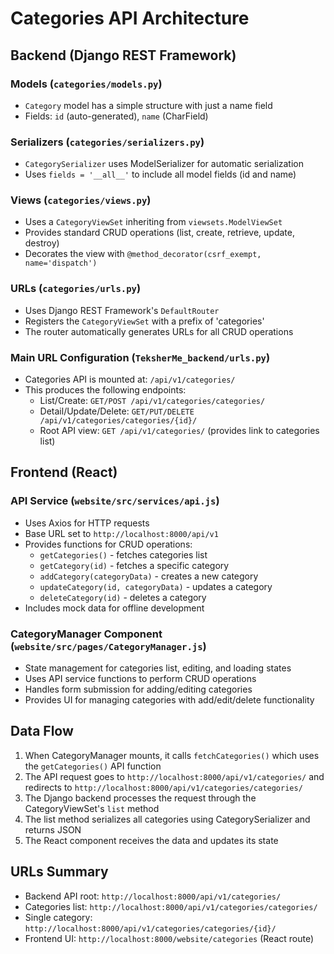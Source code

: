 # Categories API Architecture

## Backend (Django REST Framework)

### Models (`categories/models.py`)
- `Category` model has a simple structure with just a name field
- Fields: `id` (auto-generated), `name` (CharField)

### Serializers (`categories/serializers.py`)
- `CategorySerializer` uses ModelSerializer for automatic serialization
- Uses `fields = '__all__'` to include all model fields (id and name)

### Views (`categories/views.py`)
- Uses a `CategoryViewSet` inheriting from `viewsets.ModelViewSet`
- Provides standard CRUD operations (list, create, retrieve, update, destroy)
- Decorates the view with `@method_decorator(csrf_exempt, name='dispatch')`

### URLs (`categories/urls.py`)
- Uses Django REST Framework's `DefaultRouter`
- Registers the `CategoryViewSet` with a prefix of 'categories'
- The router automatically generates URLs for all CRUD operations

### Main URL Configuration (`TeksherMe_backend/urls.py`)
- Categories API is mounted at: `/api/v1/categories/`
- This produces the following endpoints:
  - List/Create: `GET/POST /api/v1/categories/categories/`
  - Detail/Update/Delete: `GET/PUT/DELETE /api/v1/categories/categories/{id}/`
  - Root API view: `GET /api/v1/categories/` (provides link to categories list)

## Frontend (React)

### API Service (`website/src/services/api.js`)
- Uses Axios for HTTP requests
- Base URL set to `http://localhost:8000/api/v1`
- Provides functions for CRUD operations:
  - `getCategories()` - fetches categories list
  - `getCategory(id)` - fetches a specific category
  - `addCategory(categoryData)` - creates a new category
  - `updateCategory(id, categoryData)` - updates a category
  - `deleteCategory(id)` - deletes a category
- Includes mock data for offline development

### CategoryManager Component (`website/src/pages/CategoryManager.js`)
- State management for categories list, editing, and loading states
- Uses API service functions to perform CRUD operations
- Handles form submission for adding/editing categories
- Provides UI for managing categories with add/edit/delete functionality

## Data Flow

1. When CategoryManager mounts, it calls `fetchCategories()` which uses the `getCategories()` API function
2. The API request goes to `http://localhost:8000/api/v1/categories/` and redirects to `http://localhost:8000/api/v1/categories/categories/`
3. The Django backend processes the request through the CategoryViewSet's `list` method
4. The list method serializes all categories using CategorySerializer and returns JSON
5. The React component receives the data and updates its state

## URLs Summary
- Backend API root: `http://localhost:8000/api/v1/categories/`
- Categories list: `http://localhost:8000/api/v1/categories/categories/`
- Single category: `http://localhost:8000/api/v1/categories/categories/{id}/`
- Frontend UI: `http://localhost:8000/website/categories` (React route) 